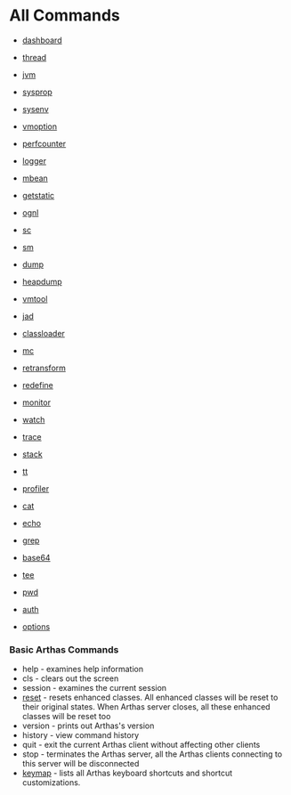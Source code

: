 All Commands 
=============

* [dashboard](dashboard.md)
* [thread](thread.md)
* [jvm](jvm.md)
* [sysprop](sysprop.md)
* [sysenv](sysenv.md)
* [vmoption](vmoption.md)
* [perfcounter](perfcounter.md)
* [logger](logger.md)
* [mbean](mbean.md)
* [getstatic](getstatic.md)

* [ognl](ognl.md)

* [sc](sc.md)
* [sm](sm.md)
* [dump](dump.md)
* [heapdump](heapdump.md)
* [vmtool](vmtool.md)

* [jad](jad.md)
* [classloader](classloader.md)
* [mc](mc.md)
* [retransform](retransform.md)
* [redefine](redefine.md)

* [monitor](monitor.md)
* [watch](watch.md)
* [trace](trace.md)
* [stack](stack.md)
* [tt](tt.md)

* [profiler](profiler.md)

* [cat](cat.md)
* [echo](echo.md)
* [grep](grep.md)
* [base64](base64.md)
* [tee](tee.md)
* [pwd](pwd.md)
* [auth](auth.md)
* [options](options.md)


### Basic Arthas Commands

* help - examines help information
* cls - clears out the screen
* session - examines the current session
* [reset](reset.md) - resets enhanced classes. All enhanced classes will be reset to their original states. When Arthas server closes, all these enhanced classes will be reset too
* version - prints out Arthas's version
* history - view command history
* quit - exit the current Arthas client without affecting other clients
* stop - terminates the Arthas server, all the Arthas clients connecting to this server will be disconnected
* [keymap](keymap.md) - lists all Arthas keyboard shortcuts and shortcut customizations.



